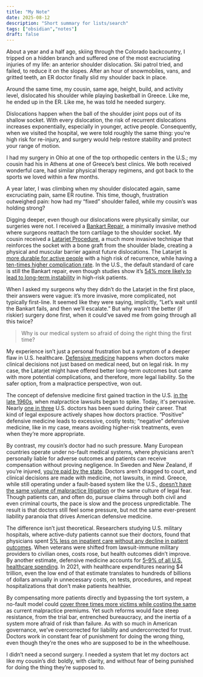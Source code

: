 ```yaml
---
title: "My Note"
date: 2025-08-12
description: "Short summary for lists/search"
tags: ["obsidian","notes"]
draft: false
---
```


About a year and a half ago, skiing through the Colorado backcountry, I tripped on a hidden branch and suffered one of the most excruciating injuries of my life: an anterior shoulder dislocation. Ski patrol tried, and failed, to reduce it on the slopes. After an hour of snowmobiles, vans, and gritted teeth, an ER doctor finally slid my shoulder back in place.

Around the same time, my cousin, same age, height, build, and activity level, dislocated his shoulder while playing basketball in Greece. Like me, he ended up in the ER. Like me, he was told he needed surgery.

Dislocations happen when the ball of the shoulder joint pops out of its shallow socket. With every dislocation, the risk of recurrent dislocations increases exponentially, especially in younger, active people. Consequently, when we visited the hospital, we were told roughly the same thing: you're high risk for re-injury, and surgery would help restore stability and protect your range of motion.

I had my surgery in Ohio at one of the top orthopedic centers in the U.S.; my cousin had his in Athens at one of Greece’s best clinics. We both received wonderful care, had similar physical therapy regimens, and got back to the sports we loved within a few months. 

A year later, I was climbing when my shoulder dislocated again, same excruciating pain, same ER routine. This time, though, frustration outweighed pain: how had my “fixed” shoulder failed, while my cousin’s was holding strong?

Digging deeper, even though our dislocations were physically similar, our surgeries were not. I received a [Bankart Repair](https://my.clevelandclinic.org/health/diseases/bankart-lesion-glenoid-labrum-tear), a minimally invasive method where surgeons reattach the torn cartilage to the shoulder socket. My cousin received a [Latarjet Procedure](https://www.windsorupperlimb.com/procedures/shoulder-procedures/open-stabilisation-latarjet-procedure), a much more invasive technique that reinforces the socket with a bone graft from the shoulder blade, creating a physical and muscular barrier against future dislocations. The Latarjet is [more durable for active people](https://pubmed.ncbi.nlm.nih.gov/39151667/) with a high risk of recurrence, while having a [ten-times higher complication rate](https://pmc.ncbi.nlm.nih.gov/articles/PMC5518960/?utm_source=chatgpt.com). In the U.S., the default standard of care is still the Bankart repair, even though studies show it’s [54% more likely to lead to long-term instability](https://surgicoll.scholasticahq.com/article/90553) in high-risk patients.

When I asked my surgeons why they didn’t do the Latarjet in the first place, their answers were vague: it’s more invasive, more complicated, not typically first-line. It seemed like they were saying, implicitly, “Let’s wait until the Bankart fails, and then we’ll escalate.” But why wasn’t the better (if riskier) surgery done first, when it could’ve saved me from going through all this twice?


> Why is our medical system so afraid of doing the right thing the first time?

My experience isn’t just a personal frustration but a symptom of a deeper flaw in U.S. healthcare. [Defensive medicine](https://pmc.ncbi.nlm.nih.gov/articles/PMC3728884/) happens when doctors make clinical decisions not just based on medical need, but on legal risk. In my case, the Latarjet might have offered better long-term outcomes but came with more potential complications, and therefore, more legal liability. So the safer option, from a malpractice perspective, won out.

The concept of defensive medicine first gained traction in the U.S. [in the late 1960s](https://pmc.ncbi.nlm.nih.gov/articles/PMC8783809/), when malpractice lawsuits began to spike. Today, it's pervasive. Nearly [one in three](https://gmedical.com/blog/international-locum-tenens-malpractice/) U.S. doctors has been sued during their career. That kind of legal exposure actively shapes how doctors practice. “Positive” defensive medicine leads to excessive, costly tests; “negative” defensive medicine, like in my case, means avoiding higher-risk treatments, even when they’re more appropriate.

By contrast, my cousin’s doctor had no such pressure. Many European countries operate under no-fault medical systems, where physicians aren’t personally liable for adverse outcomes and patients can receive compensation without proving negligence. In Sweden and New Zealand, if you’re injured, [you’re paid by the state](https://www.medicaleconomics.com/view/malpractice-do-other-countries-hold-key). Doctors aren’t dragged to court, and clinical decisions are made with medicine, not lawsuits, in mind. Greece, while still operating under a fault-based system like the U.S., [doesn’t have the same volume of malpractice litigation](https://journals.lww.com/amjforensicmedicine/abstract/2003/03000/medical_aspects_of_malpractice_crisis_in_greece_.14.aspx) or the same culture of legal fear. Though patients can, and often do, pursue claims through both civil and even criminal courts, the pace is slow and the process unpredictable. The result is that doctors still feel some pressure, but not the same ever-present liability paranoia that drives American defensive medicine.

The difference isn’t just theoretical. Researchers studying U.S. military hospitals, where active-duty patients cannot sue their doctors, found that physicians spent [5% less on inpatient care without any decline in patient outcomes](https://www.nber.org/papers/w24846). When veterans were shifted from lawsuit-immune military providers to civilian ones, costs rose, but health outcomes didn’t improve. By another estimate, defensive medicine accounts for [5–9% of all U.S. healthcare spending](https://publichealth.jhu.edu/2005/anderson-health-spending). In 2021, with healthcare expenditures nearing $4 trillion, even the low end of that estimate translates to hundreds of billions of dollars annually in unnecessary costs, on tests, procedures, and repeat hospitalizations that don’t make patients healthier.

By compensating more patients directly and bypassing the tort system, a no-fault model could [cover three times more victims while costing the same](https://www.medicaleconomics.com/view/malpractice-do-other-countries-hold-key) as current malpractice premiums. Yet such reforms would face steep resistance, from the trial bar, entrenched bureaucracy, and the inertia of a system more afraid of risk than failure. As with so much in American governance, we’ve overcorrected for liability and undercorrected for trust. Doctors work in constant fear of punishment for doing the wrong thing, even though they’re the ones who are supposed to be in the wheelhouse. 

I didn’t need a second surgery. I needed a system that let my doctors act like my cousin’s did: boldly, with clarity, and without fear of being punished for doing the thing they’re supposed to.